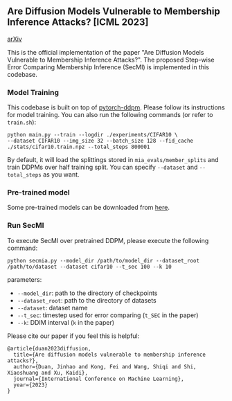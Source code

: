 ## Are Diffusion Models Vulnerable to Membership Inference Attacks? [ICML 2023]
[arXiv](https://arxiv.org/abs/2302.01316)

This is the official implementation of the paper "Are Diffusion Models Vulnerable to Membership Inference Attacks?".
The proposed Step-wise Error Comparing Membership Inference (SecMI) is implemented in this codebase.

### Model Training
This codebase is built on top of [pytorch-ddpm](https://github.com/w86763777/pytorch-ddpm). 
Please follow its instructions for model training. You can also run the following commands (or refer to `train.sh`):
```shell
python main.py --train --logdir ./experiments/CIFAR10 \
--dataset CIFAR10 --img_size 32 --batch_size 128 --fid_cache ./stats/cifar10.train.npz --total_steps 800001
```
By default, it will load the splittings stored in `mia_evals/member_splits` and train DDPMs over half training split. 
You can specify `--dataset` and `--total_steps` as you want. 

### Pre-trained model

Some pre-trained models can be downloaded from [here](https://drexel0-my.sharepoint.com/:f:/g/personal/jd3734_drexel_edu/EnVid-empkpNvzC_mOfHwv0BpgkDsB_C4RmHO4rIH8BSzw?e=c17NjE).

### Run SecMI

To execute SecMI over pretrained DDPM, please execute the following command:

```python secmia.py --model_dir /path/to/model_dir --dataset_root /path/to/dataset --dataset cifar10 --t_sec 100 --k 10```

parameters:

- `--model_dir`: path to the directory of checkpoints 
- `--dataset_root`: path to the directory of datasets
- `--dataset`: dataset name
- `--t_sec`: timestep used for error comparing (`t_SEC` in the paper)
- `--k`: DDIM interval (`k` in the paper)

Please cite our paper if you feel this is helpful:
```
@article{duan2023diffusion,
  title={Are diffusion models vulnerable to membership inference attacks?},
  author={Duan, Jinhao and Kong, Fei and Wang, Shiqi and Shi, Xiaoshuang and Xu, Kaidi},
  journal={International Conference on Machine Learning},
  year={2023}
}
```
